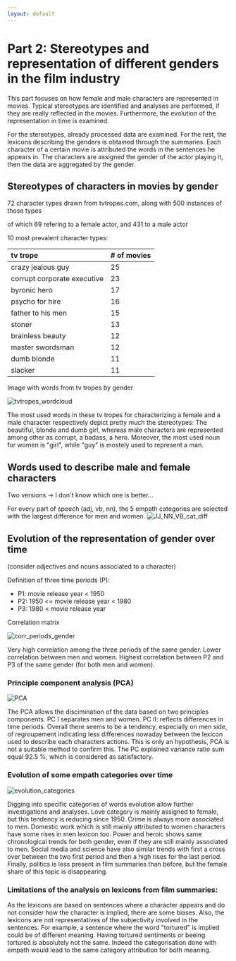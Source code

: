 ```yaml
---
layout: default
---
```


# Part 2: Stereotypes and representation of different genders in the film industry
This part focuses on how female and male characters are represented in movies. Typical stereotypes are identified and analyses are performed, if they are really reflected in the movies. Furthermore, the evolution of the representation in time is examined. 

For the stereotypes, already processed data are examined. For the rest, the lexicons describing the genders is obtained through the summaries. Each character of a certain movie is attributed the words in the sentences he appears in. The characters are assigned the gender of the 
actor playing it, then the data are aggregated by the gender.

## Stereotypes of characters in movies by gender
72 character types drawn from tvtropes.com, along with 500 instances of those types

of which 69 refering to a female actor, and 431 to a male actor

10 most prevalent character types:

| tv trope                        | # of movies|
|:--------------------------------|:-----------|
| crazy jealous guy               |     25     |
| corrupt corporate executive     |     23     |
| byronic hero                    |     17     |
| psycho for hire                 |     16     |
| father to his men               |     15     |
| stoner                          |     13     |
| brainless beauty                |     12     |
| master swordsman                |     12     |
| dumb blonde                     |     11     |
| slacker                         |     11     |


Image with words from tv tropes by gender

![tvtropes_wordcloud](https://user-images.githubusercontent.com/114232327/209007228-546626e2-7177-4a72-95ab-766a2d4c6644.png)



The most used words in these tv tropes for characterizing a female and a male character respectively depict pretty much the stereotypes: The beautiful, blonde and dumb girl, whereas male characters are represented among other as corrupt, a badass, a hero. Moreover, the most used noun for women is "girl", while "guy" is mostely used to represent a man.

## Words used to describe male and female characters
Two versions -> I don't know which one is better...

For every part of speech (adj, vb, nn), the 5 empath categories are selected with the largest difference for men and women.
![JJ_NN_VB_cat_diff](https://user-images.githubusercontent.com/114232327/209007446-ebce514e-011a-4ef8-a153-c28d0140f655.png)




## Evolution of the representation of gender over time
(consider adjectives and nouns associated to a character)

Definition of three time periods (P):
* P1:         movie release year < 1950
* P2: 1950 <= movie release year < 1980
* P3: 1980 <  movie release year

Correlation matrix

![corr_periods_gender](https://user-images.githubusercontent.com/114232327/209010234-a1d60ec9-0254-4696-90c7-042561da8cee.png)



Very high correlation among the three periods of the same gender. Lower correlation between men and women. Highest correlation between P2 and P3 of the same gender (for both men and women).

### Principle component analysis (PCA)

![PCA](https://user-images.githubusercontent.com/114232327/209010620-b254b5d5-e00b-45dd-97d9-4e61945340aa.png)

  
The PCA allows the discimination of the data based on two principles components. PC I separates men and women. PC II: reflects differences in time periods. Overall there seems to be a tendency, especially on men side, of regroupement indicating less differences nowaday between the lexicon used to describe each characters actions. This is only an hypothesis, PCA is not a suitable method to confirm this. The PC explained variance ratio sum equal 92.5 %, which is considered as satisfactory.



### Evolution of some empath categories over time

![evolution_categories](https://user-images.githubusercontent.com/114232327/209010664-a3564c56-3e8b-4328-9cd7-80b564038725.png)

  
Digging into specific categories of words evolution allow further investigations and analyses. Love category is mainly assigned to female, but this tendency is reducing since 1950. Crime is always more associated
to men. Domestic work which is still mainly attributed to women characters have some rises in men lexicon too. Power and heroic shows same chronological trends for both gender, even if they are still mainly 
associated to men. Social media and science have also similar trends with first a cross over between the two first period and then a high rises for the last period. Finally, politics is less present in film summaries
than before, but the female share of this topic is disappearing. 

### Limitations of the analysis on lexicons from film summaries:

As the lexicons are based on sentences where a character appears and do not consider how the character is implied, there are some biases. Also, the lexicons are not representatives of the subjectivity involved
in the sentences. For example, a sentence where the word "tortured" is implied could be of different meaning. Having tortured sentiments or beeing tortured is absolutely not the same. Indeed the categorisation 
done with empath would lead to the same category attribution for both meaning.


